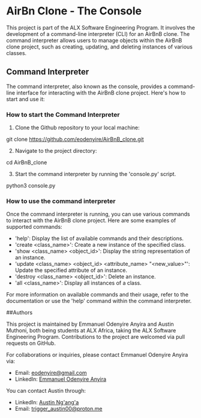 # AirBn Clone - The Console

This project is part of the ALX Software Engineering Program. It involves the development of a command-line interpreter (CLI) for an AirBnB clone.
The command interpreter allows users to manage objects within the AirBnB clone project, such as creating, updating, and deleting instances of various classes.

## Command Interpreter

The command interpreter, also known as the console, provides a command-line interface for interacting with the AirBnB clone project. Here's how to start and use it:

### How to start the Command Interpreter

1. Clone the Github repository to your local machine:

git clone https://github.com/eodenyire/AirBnB_clone.git

2. Navigate to the project directory:

cd AirBnB_clone

3. Start the command interpreter by running the 'console.py' script.

python3 console.py

### How to use the command interpreter

Once the command interpreter is running, you can use various commands to interact with the AirBnB clone project. Here are some examples of supported commands:

- 'help': Display the list of available commands and their descriptions.
- 'create <class_name>': Create a new instance of the specified class.
- 'show <class_name> <object_id>': Display the string representation of an instance.
- 'update <class_name> <object_id> <attribute_name> "<new_value>"': Update the specified attribute of an instance.
- 'destroy <class_name> <object_id>': Delete an instance.
- 'all <class_name>': Display all instances of a class.

For more information on available commands and their usage, refer to the documentation or  use the 'help' command within the command interpreter.

##Authors

This project is maintained by Emmanuel Odenyire Anyira and Austin Muthoni, both being students at ALX Africa, taking the ALX Software Engineering Program. 
Contributions to the project are welcomed via pull requests on GitHub.

For collaborations or inquiries, please contact Emmanuel Odenyire Anyira via:
- Email: eodenyire@gmail.com
- LinkedIn: [Emmanuel Odenyire Anyira](https://www.linkedin.com/in/emmanuelodenyire/)

You can contact Austin through:
- LinkedIn: [Austin Ng'ang'a](https://www.linkedin.com/in/austin-nganga/)
- Email: trigger_austin00@proton.me
